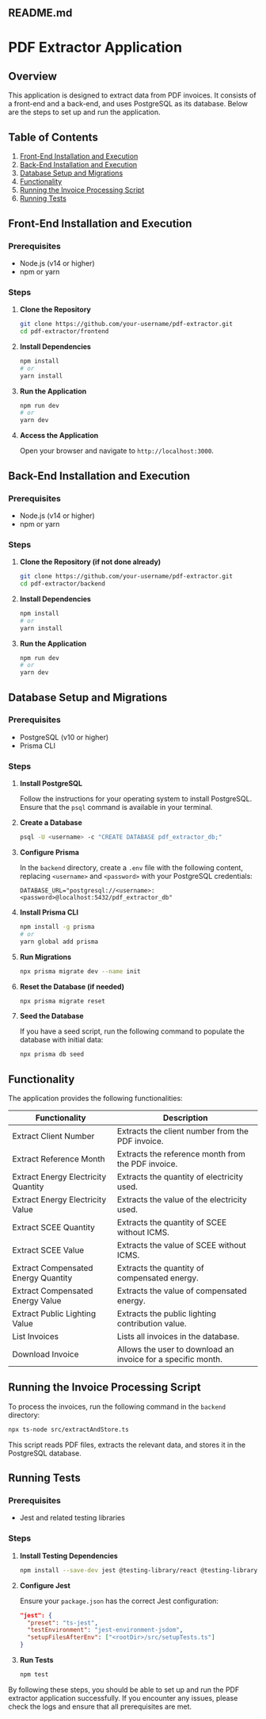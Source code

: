 ## README.md

# PDF Extractor Application

## Overview

This application is designed to extract data from PDF invoices. It consists of a front-end and a back-end, and uses PostgreSQL as its database. Below are the steps to set up and run the application.

## Table of Contents

1. [Front-End Installation and Execution](#front-end-installation-and-execution)
2. [Back-End Installation and Execution](#back-end-installation-and-execution)
3. [Database Setup and Migrations](#database-setup-and-migrations)
4. [Functionality](#functionality)
5. [Running the Invoice Processing Script](#running-the-invoice-processing-script)
6. [Running Tests](#running-tests)

## Front-End Installation and Execution

### Prerequisites

- Node.js (v14 or higher)
- npm or yarn

### Steps

1. **Clone the Repository**

    ```sh
    git clone https://github.com/your-username/pdf-extractor.git
    cd pdf-extractor/frontend
    ```

2. **Install Dependencies**

    ```sh
    npm install
    # or
    yarn install
    ```

3. **Run the Application**

    ```sh
    npm run dev
    # or
    yarn dev
    ```

4. **Access the Application**

    Open your browser and navigate to `http://localhost:3000`.

## Back-End Installation and Execution

### Prerequisites

- Node.js (v14 or higher)
- npm or yarn

### Steps

1. **Clone the Repository (if not done already)**

    ```sh
    git clone https://github.com/your-username/pdf-extractor.git
    cd pdf-extractor/backend
    ```

2. **Install Dependencies**

    ```sh
    npm install
    # or
    yarn install
    ```

3. **Run the Application**

    ```sh
    npm run dev
    # or
    yarn dev
    ```

## Database Setup and Migrations

### Prerequisites

- PostgreSQL (v10 or higher)
- Prisma CLI

### Steps

1. **Install PostgreSQL**

    Follow the instructions for your operating system to install PostgreSQL. Ensure that the `psql` command is available in your terminal.

2. **Create a Database**

    ```sh
    psql -U <username> -c "CREATE DATABASE pdf_extractor_db;"
    ```

3. **Configure Prisma**

    In the `backend` directory, create a `.env` file with the following content, replacing `<username>` and `<password>` with your PostgreSQL credentials:

    ```env
    DATABASE_URL="postgresql://<username>:<password>@localhost:5432/pdf_extractor_db"
    ```

4. **Install Prisma CLI**

    ```sh
    npm install -g prisma
    # or
    yarn global add prisma
    ```

5. **Run Migrations**

    ```sh
    npx prisma migrate dev --name init
    ```

6. **Reset the Database (if needed)**

    ```sh
    npx prisma migrate reset
    ```

7. **Seed the Database**

    If you have a seed script, run the following command to populate the database with initial data:

    ```sh
    npx prisma db seed
    ```

## Functionality

The application provides the following functionalities:

| Functionality                       | Description                                             |
|-------------------------------------|---------------------------------------------------------|
| Extract Client Number               | Extracts the client number from the PDF invoice.        |
| Extract Reference Month             | Extracts the reference month from the PDF invoice.      |
| Extract Energy Electricity Quantity | Extracts the quantity of electricity used.              |
| Extract Energy Electricity Value    | Extracts the value of the electricity used.             |
| Extract SCEE Quantity               | Extracts the quantity of SCEE without ICMS.             |
| Extract SCEE Value                  | Extracts the value of SCEE without ICMS.                |
| Extract Compensated Energy Quantity | Extracts the quantity of compensated energy.            |
| Extract Compensated Energy Value    | Extracts the value of compensated energy.               |
| Extract Public Lighting Value       | Extracts the public lighting contribution value.        |
| List Invoices                       | Lists all invoices in the database.                     |
| Download Invoice                    | Allows the user to download an invoice for a specific month.        |

## Running the Invoice Processing Script

To process the invoices, run the following command in the `backend` directory:

```sh
npx ts-node src/extractAndStore.ts
```

This script reads PDF files, extracts the relevant data, and stores it in the PostgreSQL database.

## Running Tests

### Prerequisites

- Jest and related testing libraries

### Steps

1. **Install Testing Dependencies**

    ```sh
    npm install --save-dev jest @testing-library/react @testing-library/jest-dom @testing-library/user-event ts-jest jest-environment-jsdom
    ```

2. **Configure Jest**

    Ensure your `package.json` has the correct Jest configuration:

    ```json
    "jest": {
      "preset": "ts-jest",
      "testEnvironment": "jest-environment-jsdom",
      "setupFilesAfterEnv": ["<rootDir>/src/setupTests.ts"]
    }
    ```

3. **Run Tests**

    ```sh
    npm test
    ```

By following these steps, you should be able to set up and run the PDF extractor application successfully. If you encounter any issues, please check the logs and ensure that all prerequisites are met.